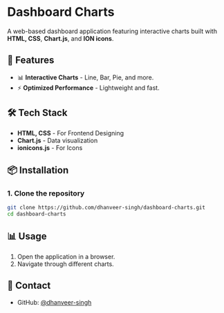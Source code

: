 # Dashboard Charts

A web-based dashboard application featuring interactive charts built with **HTML, CSS**, **Chart.js**, and **ION icons**.

## 🚀 Features
- 📊 **Interactive Charts** - Line, Bar, Pie, and more.
- ⚡ **Optimized Performance** - Lightweight and fast.

## 🛠 Tech Stack
- **HTML, CSS** - For Frontend Designing
- **Chart.js** - Data visualization
- **ionicons.js** - For Icons

## 📦 Installation
### 1. Clone the repository
```sh
git clone https://github.com/dhanveer-singh/dashboard-charts.git
cd dashboard-charts
```

## 📊 Usage
1. Open the application in a browser.
2. Navigate through different charts.

## 📩 Contact
- GitHub: [@dhanveer-singh](https://github.com/dhanveer-singh)

